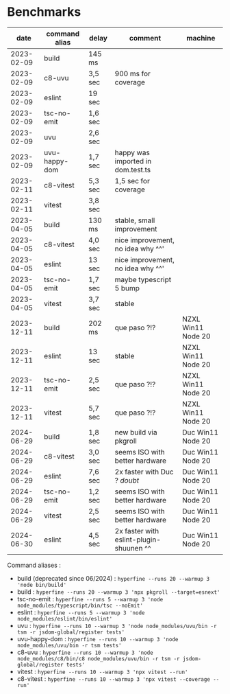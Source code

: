 
# Benchmarks

| date       | command alias | delay   | comment                                 | machine            |
| ---------- | ------------- | ------- | --------------------------------------- | ------------------ |
| 2023-02-09 | build         | 145 ms  |                                         |                    |
| 2023-02-09 | c8-uvu        | 3,5 sec | 900 ms for coverage                     |                    |
| 2023-02-09 | eslint        | 19 sec  |                                         |                    |
| 2023-02-09 | tsc-no-emit   | 1,6 sec |                                         |                    |
| 2023-02-09 | uvu           | 2,6 sec |                                         |                    |
| 2023-02-09 | uvu-happy-dom | 1,7 sec | happy was imported in dom.test.ts       |                    |
| 2023-02-11 | c8-vitest     | 5,3 sec | 1,5 sec for coverage                    |                    |
| 2023-02-11 | vitest        | 3,8 sec |                                         |                    |
| 2023-04-05 | build         | 130 ms  | stable, small improvement               |                    |
| 2023-04-05 | c8-vitest     | 4,0 sec | nice improvement, no idea why ^^'       |                    |
| 2023-04-05 | eslint        | 13 sec  | nice improvement, no idea why ^^'       |                    |
| 2023-04-05 | tsc-no-emit   | 1,7 sec | maybe typescript 5 bump                 |                    |
| 2023-04-05 | vitest        | 3,7 sec | stable                                  |                    |
| 2023-12-11 | build         | 202 ms  | que paso ?!?                            | NZXL Win11 Node 20 |
| 2023-12-11 | eslint        | 13 sec  | stable                                  | NZXL Win11 Node 20 |
| 2023-12-11 | tsc-no-emit   | 2,5 sec | que paso ?!?                            | NZXL Win11 Node 20 |
| 2023-12-11 | vitest        | 5,7 sec | que paso ?!?                            | NZXL Win11 Node 20 |
| 2024-06-29 | build         | 1,8 sec | new build via pkgroll                   | Duc Win11 Node 20  |
| 2024-06-29 | c8-vitest     | 3,0 sec | seems ISO with better hardware          | Duc Win11 Node 20  |
| 2024-06-29 | eslint        | 7,6 sec | 2x faster with Duc ? *doubt*            | Duc Win11 Node 20  |
| 2024-06-29 | tsc-no-emit   | 1,2 sec | seems ISO with better hardware          | Duc Win11 Node 20  |
| 2024-06-29 | vitest        | 2,5 sec | seems ISO with better hardware          | Duc Win11 Node 20  |
| 2024-06-30 | eslint        | 4,5 sec | 2x faster with eslint-plugin-shuunen ^^ | Duc Win11 Node 20  |

Command aliases :

- build (deprecated since 06/2024) : `hyperfine --runs 20 --warmup 3 'node bin/build'`
- build : `hyperfine --runs 20 --warmup 3 'npx pkgroll --target=esnext'`
- tsc-no-emit : `hyperfine --runs 5 --warmup 3 'node node_modules/typescript/bin/tsc --noEmit'`
- eslint : `hyperfine --runs 5 --warmup 3 'node node_modules/eslint/bin/eslint'`
- uvu : `hyperfine --runs 10 --warmup 3 'node node_modules/uvu/bin -r tsm -r jsdom-global/register tests'`
- uvu-happy-dom : `hyperfine --runs 10 --warmup 3 'node node_modules/uvu/bin -r tsm tests'`
- c8-uvu : `hyperfine --runs 10 --warmup 3 'node node_modules/c8/bin/c8 node_modules/uvu/bin -r tsm -r jsdom-global/register tests'`
- vitest : `hyperfine --runs 10 --warmup 3 'npx vitest --run'`
- c8-vitest : `hyperfine --runs 10 --warmup 3 'npx vitest --coverage --run'`
